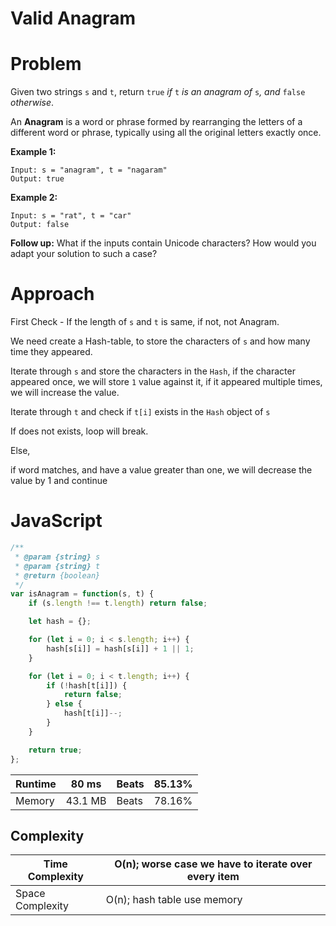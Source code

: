 # Valid Anagram

# Problem

Given two strings `s` and `t`, return `true` *if* `t` *is an anagram of* `s`*, and* `false` *otherwise*.

An **Anagram** is a word or phrase formed by rearranging
 the letters of a different word or phrase, typically using all the 
original letters exactly once.

**Example 1:**

```
Input: s = "anagram", t = "nagaram"
Output: true

```

**Example 2:**

```
Input: s = "rat", t = "car"
Output: false

```

**Follow up:**
What if the inputs contain Unicode characters? How would you adapt your solution to such a case?

# Approach

First Check - If the length of `s` and `t` is same, if not, not Anagram.

We need create a Hash-table, to store the characters of `s` and how many time they appeared.

Iterate through `s` and store the characters in the `Hash`, if the character appeared once, we will store `1` value against it, if it appeared multiple times, we will increase the value.

Iterate through `t` and check if `t[i]` exists in the `Hash` object of `s`

If does not exists, loop will break.

Else, 

if word matches, and have a value greater than one, we will decrease the value by 1 and continue

# JavaScript

```jsx
/**
 * @param {string} s
 * @param {string} t
 * @return {boolean}
 */
var isAnagram = function(s, t) {
    if (s.length !== t.length) return false;

    let hash = {};

    for (let i = 0; i < s.length; i++) {
        hash[s[i]] = hash[s[i]] + 1 || 1;
    }

    for (let i = 0; i < t.length; i++) {
        if (!hash[t[i]]) {
            return false;
        } else {
            hash[t[i]]--;
        }
    }

    return true; 
};
```

| Runtime | 80 ms | Beats | 85.13% |
| --- | --- | --- | --- |
| Memory | 43.1 MB | Beats | 78.16% |

## Complexity

| Time Complexity | O(n); worse case we have to iterate over every item |
| --- | --- |
| Space Complexity | O(n); hash table use memory |
